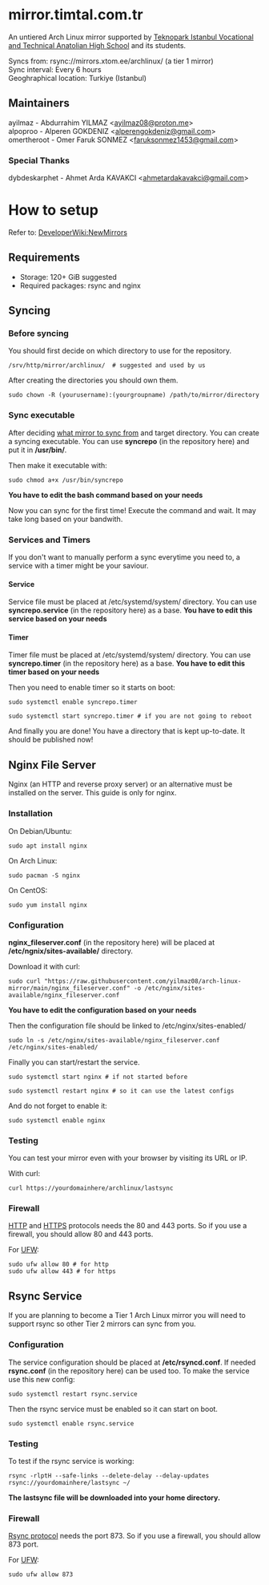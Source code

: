 # mirror.timtal.com.tr
An untiered Arch Linux mirror supported by [Teknopark Istanbul Vocational and Technical Anatolian High School](https://teknoparkistanbul.meb.k12.tr/) and its students.

Syncs from: rsync://mirrors.xtom.ee/archlinux/ (a tier 1 mirror) \
Sync interval: Every 6 hours \
Geoghraphical location: Turkiye (Istanbul)

## Maintainers
ayilmaz - Abdurrahim YILMAZ \<ayilmaz08@proton.me\> \
alpoproo - Alperen GOKDENIZ \<alperengokdeniz@gmail.com\> \
omertheroot - Omer Faruk SONMEZ \<faruksonmez1453@gmail.com\>

### Special Thanks
dybdeskarphet - Ahmet Arda KAVAKCI \<ahmetardakavakci@gmail.com\>

# How to setup
Refer to: [DeveloperWiki:NewMirrors](https://wiki.archlinux.org/title/DeveloperWiki:NewMirrors)
## Requirements
- Storage: 120+ GiB suggested
- Required packages: rsync and nginx

## Syncing
### Before syncing
You should first decide on which directory to use for the repository.
```
/srv/http/mirror/archlinux/  # suggested and used by us
```
After creating the directories you should own them.
```
sudo chown -R (yourusername):(yourgroupname) /path/to/mirror/directory
```
### Sync executable
After deciding [what mirror to sync from](https://archlinux.org/mirrors/) and target directory. You can create a syncing executable. You can use **syncrepo** (in the repository here) and put it in **/usr/bin/**.

Then make it executable with:
```
sudo chmod a+x /usr/bin/syncrepo
```

**You have to edit the bash command based on your needs**

Now you can sync for the first time! Execute the command and wait. It may take long based on your bandwith.

### Services and Timers
If you don't want to manually perform a sync everytime you need to, a service with a timer might be your saviour.

#### Service
Service file must be placed at /etc/systemd/system/ directory. You can use **syncrepo.service** (in the repository here) as a base.
**You have to edit this service based on your needs**
#### Timer
Timer file must be placed at /etc/systemd/system/ directory. You can use **syncrepo.timer** (in the repository here) as a base.
**You have to edit this timer based on your needs**

Then you need to enable timer so it starts on boot:
```
sudo systemctl enable syncrepo.timer

sudo systemctl start syncrepo.timer # if you are not going to reboot
```

And finally you are done! You have a directory that is kept up-to-date. It should be published now!

## Nginx File Server
Nginx (an HTTP and reverse proxy server) or an alternative must be installed on the server. This guide is only for nginx.

### Installation
On Debian/Ubuntu:
```
sudo apt install nginx
```
On Arch Linux:
```
sudo pacman -S nginx
```
On CentOS:
```
sudo yum install nginx
```

### Configuration
**nginx_fileserver.conf** (in the repository here) will be placed at **/etc/ngnix/sites-available/** directory.

Download it with curl:
```
sudo curl "https://raw.githubusercontent.com/yilmaz08/arch-linux-mirror/main/nginx_fileserver.conf" -o /etc/nginx/sites-available/nginx_fileserver.conf
```
**You have to edit the configuration based on your needs**

Then the configuration file should be linked to /etc/nginx/sites-enabled/

```
sudo ln -s /etc/nginx/sites-available/nginx_fileserver.conf /etc/nginx/sites-enabled/
```

Finally you can start/restart the service.
```
sudo systemctl start nginx # if not started before

sudo systemctl restart nginx # so it can use the latest configs
```
And do not forget to enable it:
```
sudo systemctl enable nginx
```

### Testing
You can test your mirror even with your browser by visiting its URL or IP.

With curl:
```
curl https://yourdomainhere/archlinux/lastsync
```
### Firewall
[HTTP](https://en.wikipedia.org/wiki/HTTP) and [HTTPS](https://en.wikipedia.org/wiki/HTTPS) protocols needs the 80 and 443 ports. So if you use a firewall, you should allow 80 and 443 ports.

For [UFW](https://en.wikipedia.org/wiki/Uncomplicated_Firewall):
```
sudo ufw allow 80 # for http
sudo ufw allow 443 # for https
```

## Rsync Service
If you are planning to become a Tier 1 Arch Linux mirror you will need to support rsync so other Tier 2 mirrors can sync from you.

### Configuration
The service configuration should be placed at **/etc/rsyncd.conf**. If needed **rsync.conf** (in the repository here) can be used too. To make the service use this new config:
```
sudo systemctl restart rsync.service
```
Then the rsync service must be enabled so it can start on boot.
```
sudo systemctl enable rsync.service
```
### Testing
To test if the rsync service is working:
```
rsync -rlptH --safe-links --delete-delay --delay-updates rsync://yourdomainhere/lastsync ~/
```
**The lastsync file will be downloaded into your home directory.**
### Firewall
[Rsync protocol](https://en.wikipedia.org/wiki/Rsync) needs the port 873. So if you use a firewall, you should allow 873 port.

For [UFW](https://en.wikipedia.org/wiki/Uncomplicated_Firewall):
```
sudo ufw allow 873
```
